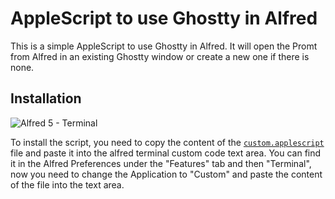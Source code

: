 # AppleScript to use Ghostty in Alfred

This is a simple AppleScript to use Ghostty in Alfred. It will open the Promt from Alfred in an existing Ghostty window or create a new one if there is none.

## Installation

![Alfred 5 - Terminal](https://github.com/user-attachments/assets/36daee94-587b-48fd-8fa1-ff7d1d9efb5f)

To install the script, you need to copy the content of the [`custom.applescript`](custom.applescript) file and paste it into the alfred terminal custom code text area. You can find it in the Alfred Preferences under the "Features" tab and then "Terminal", now you need to change the Application to "Custom" and paste the content of the file into the text area.
